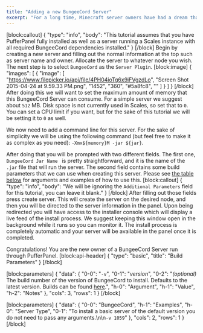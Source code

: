 ```yaml
---
title: "Adding a new BungeeCord Server"
excerpt: "For a long time, Minecraft server owners have had a dream that encompasses a free, easy, and reliable way to connect multiple Minecraft servers together.\n\nBungeeCord is the answer to said dream. Whether you are a small server wishing to string multiple game-modes together, or the owner of the ShotBow Network, BungeeCord is the ideal solution for you. With the help of BungeeCord, you will be able to unlock your community's full potential."
---
```

[block:callout]
{
  "type": "info",
  "body": "This tutorial assumes that you have PufferPanel fully installed as well as a server running a Scales instance with all required BungeeCord dependencies installed."
}
[/block]
Begin by creating a new server and filling out the normal information at the top such as server name and owner. Allocate the server to whatever node you wish. The next step is to select `BungeeCord` as the `Server Plugin`.
[block:image]
{
  "images": [
    {
      "image": [
        "https://www.filepicker.io/api/file/4PH04ioTg6x9iFVgzdLo",
        "Screen Shot 2015-04-24 at 9.59.33 PM.png",
        "1452",
        "360",
        "#5a8fc8",
        ""
      ]
    }
  ]
}
[/block]
After doing this we will want to set the maximum amount of memory that this BungeeCord Server can consume. For a simple server we suggest about `512` MB. Disk space is not currently used in Scales, so set that to `0`. You can set a CPU limit if you want, but for the sake of this tutorial we will be setting it to `0` as well.

We now need to add a command line for this server. For the sake of simplicity we will be using the following command (but feel free to make it as complex as you need): `-Xmx${memory}M -jar ${jar}`.

After doing that you will be prompted with two different fields. The first one, `BungeeCord Jar Name ` is pretty straightforward, and it is the name of the `.jar` file that will run the server.  The second field contains some build parameters that we can use when creating this server. Please see [the table below](#build-parameters) for arguments and examples of how to use this.
[block:callout]
{
  "type": "info",
  "body": "We will be ignoring the `Additional Parameters` field for this tutorial, you can leave it blank."
}
[/block]
After filling out those fields press create server. This will create the server on the desired node, and then you will be directed to the server information in the panel. Upon being redirected you will have access to the installer console which will display a live feed of the install process. We suggest keeping this window open in the background while it runs so you can monitor it. The install process is completely automatic and your server will be available in the panel once it is completed.

Congratulations! You are the new owner of a BungeeCord Server run through PufferPanel.
[block:api-header]
{
  "type": "basic",
  "title": "Build Parameters"
}
[/block]

[block:parameters]
{
  "data": {
    "0-0": "`-v`",
    "0-1": "*version*",
    "0-2": "*(optional)* The build number of the version of BungeeCord to install. Defaults to the latest version. Builds can be found [here](http://ci.md-5.net/job/BungeeCord/).",
    "h-0": "Argument",
    "h-1": "Value",
    "h-2": "Notes"
  },
  "cols": 3,
  "rows": 1
}
[/block]

[block:parameters]
{
  "data": {
    "0-0": "BungeeCord",
    "h-1": "Examples",
    "h-0": "Server Type",
    "0-1": "To install a basic server of the default version you do not need to pass any arguments.\n\n`-v 1059`"
  },
  "cols": 2,
  "rows": 1
}
[/block]